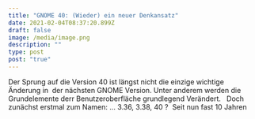 ```yaml
---
title: "GNOME 40: (Wieder) ein neuer Denkansatz"
date: 2021-02-04T08:37:20.899Z
draft: false
image: /media/image.png
description: ""
type: post
post: "true"
---
```

Der Sprung auf die Version 40 ist längst nicht die einzige wichtige Änderung in  der nächsten GNOME Version. Unter anderem werden die Grundelemente derr Benutzeroberfläche grundlegend Verändert.  
Doch zunächst erstmal zum Namen: ... 3.36, 3.38, 40 ? 
Seit nun fast 10 Jahren